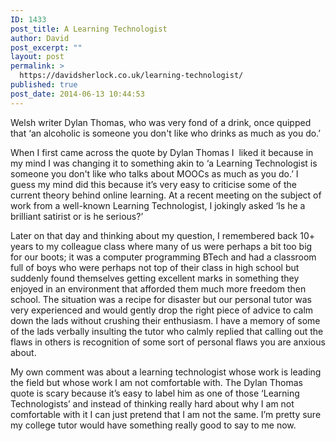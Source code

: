 ```yaml
---
ID: 1433
post_title: A Learning Technologist
author: David
post_excerpt: ""
layout: post
permalink: >
  https://davidsherlock.co.uk/learning-technologist/
published: true
post_date: 2014-06-13 10:44:53
---
```

Welsh writer Dylan Thomas, who was very fond of a drink, once quipped that ‘an alcoholic is someone you don't like who drinks as much as you do.’

When I first came across the quote by Dylan Thomas I  liked it because in my mind I was changing it to something akin to ‘a Learning Technologist is someone you don't like who talks about MOOCs as much as you do.’ I guess my mind did this because it’s very easy to criticise some of the current theory behind online learning. At a recent meeting on the subject of work from a well-known Learning Technologist, I jokingly asked ‘Is he a brilliant satirist or is he serious?’

Later on that day and thinking about my question, I remembered back 10+ years to my colleague class where many of us were perhaps a bit too big for our boots; it was a computer programming BTech and had a classroom full of boys who were perhaps not top of their class in high school but suddenly found themselves getting excellent marks in something they enjoyed in an environment that afforded them much more freedom then school. The situation was a recipe for disaster but our personal tutor was very experienced and would gently drop the right piece of advice to calm down the lads without crushing their enthusiasm. I have a memory of some of the lads verbally insulting the tutor who calmly replied that calling out the flaws in others is recognition of some sort of personal flaws you are anxious about.

My own comment was about a learning technologist whose work is leading the field but whose work I am not comfortable with. The Dylan Thomas quote is scary because it’s easy to label him as one of those ‘Learning Technologists’ and instead of thinking really hard about why I am not comfortable with it I can just pretend that I am not the same. I’m pretty sure my college tutor would have something really good to say to me now.